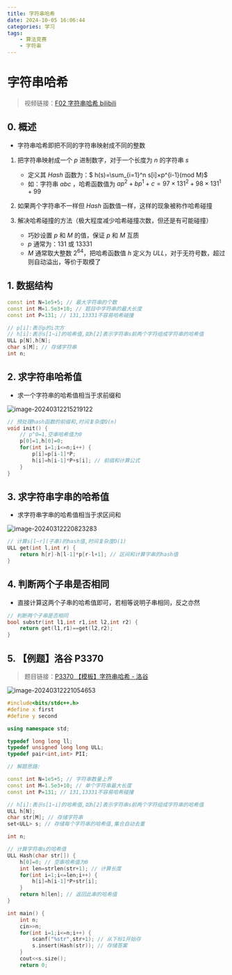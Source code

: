 ```yaml
---
title: 字符串哈希
date: 2024-10-05 16:06:44
categories: 学习
tags:
    - 算法竞赛
    - 字符串
---
```


<meta name="referrer" content="no-referrer" />

# 字符串哈希

<!-- toc -->



> 视频链接：[F02 字符串哈希 bilibili](https://www.bilibili.com/video/BV1Ha411E7re/?spm_id_from=333.788&vd_source=b8e5916fcec63c0b6234c190e1ec6dd1)

## 0. 概述

* 字符串哈希即把不同的字符串映射成不同的整数

1. 把字符串映射成一个 $p$ 进制数字，对于一个长度为 $n$ 的字符串 $s$
   * 定义其 $Hash$ 函数为：$ h(s)=\sum_{i=1}^n s[i]×p^{i-1}(mod M)$
   * 如：字符串 $abc$ ，哈希函数值为 $ap^2+bp^1+c=97×131^2+98×131^1+99$ 

2. 如果两个字符串不一样但 $Hash$ 函数值一样，这样的现象被称作哈希碰撞
3. 解决哈希碰撞的方法（极大程度减少哈希碰撞次数，但还是有可能碰撞）
   * 巧妙设置 $p$ 和 $M$ 的值，保证 $p$ 和 $M$ 互质
   * $p$ 通常为：$131$ 或 $13331$
   * $M$ 通常取大整数 $2^{64}$，把哈希函数值 $h$ 定义为 $ULL$，对于无符号数，超过则自动溢出，等价于取模了



## 1. 数据结构

``` c++
const int N=1e5+5; // 最大字符串的个数
const int M=1.5e3+10; // 题目中字符串的最大长度
const int P=131; // 131,13331不容易哈希碰撞

// p[i]:表示p的i次方
// h[i]:表示s[1~i]的哈希值,如h[2]表示字符串s前两个字符组成字符串的哈希值
ULL p[N],h[N];
char s[M]; // 存储字符串
int n;
```



## 2. 求字符串哈希值

* 求一个字符串的哈希值相当于求前缀和

![image-20240312215219122](https://gitee.com/RoysterCDD/figurebed/raw/master/img/image-20240312215219122.png)



``` c++
// 预处理hash函数的前缀和,时间复杂度O(n)
void init() {
	// p^0=1,空串哈希值为0
	p[0]=1,h[0]=0;
	for(int i=1;i<=n;i++) {
		p[i]=p[i-1]*P;	
		h[i]=h[i-1]*P+s[i]; // 前缀和计算公式
	}
}
```



## 3. 求字符串字串的哈希值

* 求字符串字串的哈希值相当于求区间和

![image-20240312220823283](https://gitee.com/RoysterCDD/figurebed/raw/master/img/image-20240312220823283.png)

``` c++
// 计算s[l~r](子串)的hash值,时间复杂度O(1)
ULL get(int l,int r) {
	return h[r]-h[l-1]*p[r-l+1]; // 区间和计算字串的hash值
}
```



## 4. 判断两个子串是否相同

* 直接计算这两个子串的哈希值即可，若相等说明子串相同，反之亦然

``` c++
// 判断两个子串是否相同
bool substr(int l1,int r1,int l2,int r2) {
	return get(l1,r1)==get(l2,r2);
}
```



## 5. 【例题】洛谷 P3370

> 题目链接：[P3370 【模板】字符串哈希 - 洛谷](https://www.luogu.com.cn/problem/P3370)

![image-20240312221054653](https://gitee.com/RoysterCDD/figurebed/raw/master/img/image-20240312221054653.png)

``` c++
#include<bits/stdc++.h>
#define x first
#define y second

using namespace std;

typedef long long ll;
typedef unsigned long long ULL;
typedef pair<int,int> PII;

// 解题思路: 

const int N=1e5+5; // 字符串数量上界
const int M=1.5e3+10; // 单个字符串最大长度
const int P=131; // 131,13331不容易哈希碰撞

// h[i]:表示s[1~i]的哈希值,如h[2]表示字符串s前两个字符组成字符串的哈希值
ULL h[N]; 
char str[M]; // 存储字符串
set<ULL> s; // 存储每个字符串的哈希值,集合自动去重

int n;

// 计算字符串s的哈希值
ULL Hash(char str[]) {
	h[0]=0; // 空串哈希值为0
	int len=strlen(str+1); // 计算长度
	for(int i=1;i<=len;i++) {
		h[i]=h[i-1]*P+str[i];	
	}
	return h[len]; // 返回此串的哈希值
}

int main() {
	int n;
	cin>>n;
	for(int i=1;i<=n;i++) {
		scanf("%str",str+1); // 从下标1开始存
		s.insert(Hash(str)); // 存储答案
	}
	cout<<s.size();
	return 0;

```
